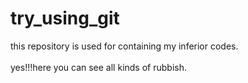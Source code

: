 # try_using_git
this repository is used for containing my inferior codes. 
<br><br>
yes!!!here you can see all kinds of rubbish.
